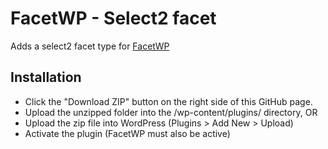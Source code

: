 FacetWP - Select2 facet
=======================

Adds a select2 facet type for [FacetWP](https://facetwp.com/)

## Installation
* Click the "Download ZIP" button on the right side of this GitHub page.
* Upload the unzipped folder into the /wp-content/plugins/ directory, OR
* Upload the zip file into WordPress (Plugins > Add New > Upload)
* Activate the plugin (FacetWP must also be active)
